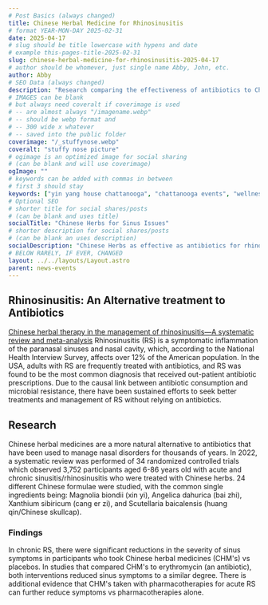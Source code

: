 ```yaml
---
# Post Basics (always changed)
title: Chinese Herbal Medicine for Rhinosinusitis
# format YEAR-MON-DAY 2025-02-31
date: 2025-04-17
# slug should be title lowercase with hypens and date
# example this-pages-title-2025-02-31
slug: chinese-herbal-medicine-for-rhinosinusitis-2025-04-17
# author should be whomever, just single name Abby, John, etc.
author: Abby
# SEO Data (always changed)
description: "Research comparing the effectiveness of antibiotics to Chinese herbal medicine for acute and chronic rhinosinusitis"
# IMAGES can be blank
# but always need coveralt if coverimage is used
# -- are almost always "/imagename.webp"
# -- should be webp format and
# -- 300 wide x whatever
# -- saved into the public folder
coverimage: "/_stuffynose.webp"
coveralt: "stuffy nose picture"
# ogimage is an optimized image for social sharing 
# (can be blank and will use coverimage)
ogImage: ""
# keywords can be added with commas in between
# first 3 should stay 
keywords: ["yin yang house chattanooga", "chattanooga events", "wellness events", "sinus disorders", "sinusitis", "stuffy nose", "Chinese herbs", "allergies", "antibiotic resistance"]
# Optional SEO
# shorter title for social shares/posts 
# (can be blank and uses title)
socialTitle: "Chinese Herbs for Sinus Issues"  
# shorter description for social shares/posts 
# (can be blank an uses description)
socialDescription: "Chinese Herbs as effective as antibiotics for rhinosinusitis" 
# BELOW RARELY, IF EVER, CHANGED
layout: ../../layouts/Layout.astro
parent: news-events
---
```


## Rhinosinusitis: An Alternative treatment to Antibiotics
[Chinese herbal therapy in the management of rhinosinusitis—A systematic review and meta-analysis](https://pmc.ncbi.nlm.nih.gov/articles/PMC9714754/) Rhinosinusitis (RS) is a symptomatic inflammation of the paranasal sinuses and nasal cavity, which, according to the National Health Interview Survey, affects over 12% of the American population. In the USA, adults with RS are frequently treated with antibiotics, and RS was found to be the most common diagnosis that received out-patient antibiotic prescriptions. Due to the causal link between antibiotic consumption and microbial resistance, there have been sustained efforts to seek better treatments and management of RS without relying on antibiotics. 

## Research
Chinese herbal medicines are a more natural alternative to antibiotics that have been used to manage nasal disorders for thousands of years. In 2022, a systematic review was performed of 34 randomized controlled trials which observed 3,752 participants aged 6-86 years old with acute and chronic sinusitis/rhinosinusitis who were treated with Chinese herbs. 24 different Chinese formulae were studied, with the common single ingredients being: Magnolia biondii (xin yi), Angelica dahurica (bai zhi), Xanthium sibiricum (cang er zi), and Scutellaria baicalensis (huang qin/Chinese skullcap). 

### Findings
In chronic RS, there were significant reductions in the severity of sinus symptoms in participants who took Chinese herbal medicines (CHM's) vs placebos. In studies that compared CHM's to erythromycin (an antibiotic), both interventions reduced sinus symptoms to a similar degree. There is additional evidence that CHM's taken with pharmacotherapies for acute RS can further reduce symptoms vs pharmacotherapies alone.  
